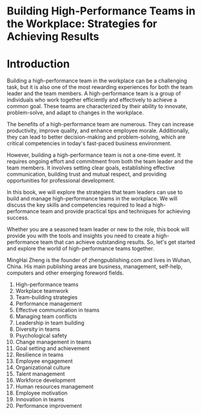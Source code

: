 # Building High-Performance Teams in the Workplace: Strategies for Achieving Results

# Introduction

Building a high-performance team in the workplace can be a challenging task, but it is also one of the most rewarding experiences for both the team leader and the team members. A high-performance team is a group of individuals who work together efficiently and effectively to achieve a common goal. These teams are characterized by their ability to innovate, problem-solve, and adapt to changes in the workplace.

The benefits of a high-performance team are numerous. They can increase productivity, improve quality, and enhance employee morale. Additionally, they can lead to better decision-making and problem-solving, which are critical competencies in today's fast-paced business environment.

However, building a high-performance team is not a one-time event. It requires ongoing effort and commitment from both the team leader and the team members. It involves setting clear goals, establishing effective communication, building trust and mutual respect, and providing opportunities for professional development.

In this book, we will explore the strategies that team leaders can use to build and manage high-performance teams in the workplace. We will discuss the key skills and competencies required to lead a high-performance team and provide practical tips and techniques for achieving success.

Whether you are a seasoned team leader or new to the role, this book will provide you with the tools and insights you need to create a high-performance team that can achieve outstanding results. So, let's get started and explore the world of high-performance teams together.

MingHai Zheng is the founder of zhengpublishing.com and lives in Wuhan, China. His main publishing areas are business, management, self-help, computers and other emerging foreword fields.



1. High-performance teams
2. Workplace teamwork
3. Team-building strategies
4. Performance management
5. Effective communication in teams
6. Managing team conflicts
7. Leadership in team building
8. Diversity in teams
9. Psychological safety
10. Change management in teams
11. Goal setting and achievement
12. Resilience in teams
13. Employee engagement
14. Organizational culture
15. Talent management
16. Workforce development
17. Human resources management
18. Employee motivation
19. Innovation in teams
20. Performance improvement

